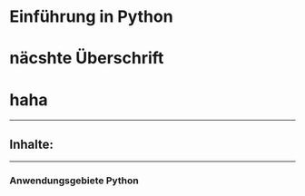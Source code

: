 # Einführung in Python
# näcshte Überschrift
# haha
---
## Inhalte: 
---
### Anwendungsgebiete Python